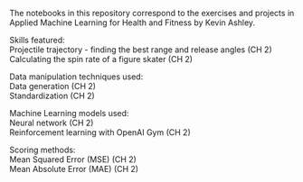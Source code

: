 The notebooks in this repository correspond to the exercises and projects in Applied Machine Learning for Health and Fitness by Kevin Ashley.

Skills featured:  
Projectile trajectory - finding the best range and release angles (CH 2)  
Calculating the spin rate of a figure skater (CH 2)

Data manipulation techniques used:  
Data generation (CH 2)  
Standardization (CH 2)

Machine Learning models used:  
Neural network (CH 2)  
Reinforcement learning with OpenAI Gym (CH 2)

Scoring methods:  
Mean Squared Error (MSE) (CH 2)  
Mean Absolute Error (MAE) (CH 2)